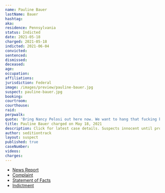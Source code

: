 ```yaml
---
name: Pauline Bauer
lastName: Bauer
hashtag:
aka:
residence: Pennsylvania
status: Indicted
date: 2021-05-18
charged: 2021-05-18
indicted: 2021-06-04
convicted:
sentenced:
dismissed:
deceased:
age:
occupation:
affiliations:
jurisdiction: Federal
image: /images/preview/pauline-bauer.jpg
suspect: pauline-bauer.jpg
booking:
courtroom:
courthouse:
raid:
perpwalk:
quote: 'Bring Nancy Pelosi out here now. We want to hang that fucking bitch. [...] What are you trying to protect a fucking Nazi.'
title: Pauline Bauer charged on May 18, 2021
description: Click for latest case details. Suspects innocent until proven guilty.
author: seditiontrack
layout: suspect
published: true
caseNumber:
videos:
charges:
---
```

- [News Report](https://www.msn.com/en-us/news/us/they-need-to-hang-pennsylvania-woman-arrested-in-capitol-riot-investigation/ar-BB1gV8Pd)
- [Complaint](https://www.justice.gov/usao-dc/case-multi-defendant/file/1395366/download)
- [Statement of Facts](https://www.justice.gov/usao-dc/case-multi-defendant/file/1395396/download)
- [Indictment](https://www.justice.gov/usao-dc/case-multi-defendant/file/1404551/download)

